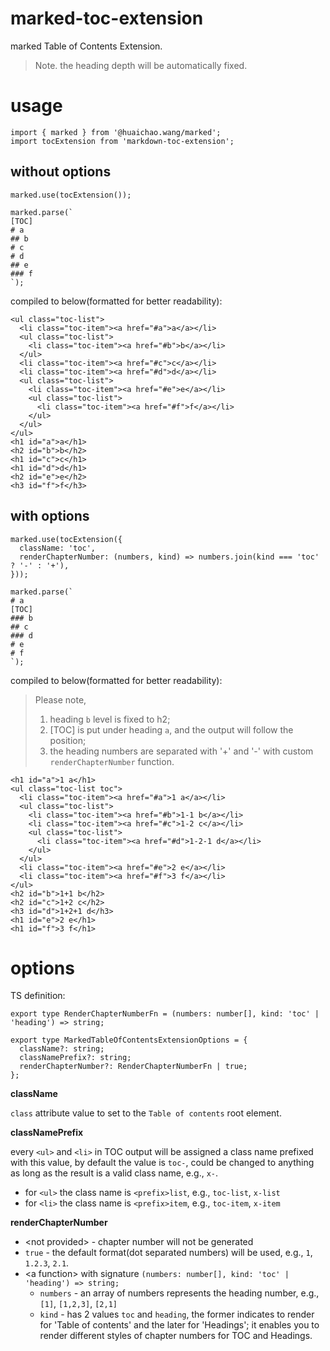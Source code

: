 # marked-toc-extension

marked Table of Contents Extension.

> Note.
> the heading depth will be automatically fixed.

# usage

```
import { marked } from '@huaichao.wang/marked';
import tocExtension from 'markdown-toc-extension';
```

## without options

```
marked.use(tocExtension());

marked.parse(`
[TOC]
# a
## b
# c
# d
## e
### f
`);
```
compiled to below(formatted for better readability):
```
<ul class="toc-list">
  <li class="toc-item"><a href="#a">a</a></li>
  <ul class="toc-list">
    <li class="toc-item"><a href="#b">b</a></li>
  </ul>
  <li class="toc-item"><a href="#c">c</a></li>
  <li class="toc-item"><a href="#d">d</a></li>
  <ul class="toc-list">
    <li class="toc-item"><a href="#e">e</a></li>
    <ul class="toc-list">
      <li class="toc-item"><a href="#f">f</a></li>
    </ul>
  </ul>
</ul>
<h1 id="a">a</h1>
<h2 id="b">b</h2>
<h1 id="c">c</h1>
<h1 id="d">d</h1>
<h2 id="e">e</h2>
<h3 id="f">f</h3>
```

## with options

```
marked.use(tocExtension({
  className: 'toc',
  renderChapterNumber: (numbers, kind) => numbers.join(kind === 'toc' ? '-' : '+'),
}));

marked.parse(`
# a
[TOC]
### b
## c
### d
# e
# f
`);
```
compiled to below(formatted for better readability):

> Please note,
> 1. heading `b` level is fixed to h2;
> 2. [TOC] is put under heading `a`, and the output will follow the position;
> 3. the heading numbers are separated with '+' and '-' with custom
  `renderChapterNumber` function.

```
<h1 id="a">1 a</h1>
<ul class="toc-list toc">
  <li class="toc-item"><a href="#a">1 a</a></li>
  <ul class="toc-list">
    <li class="toc-item"><a href="#b">1-1 b</a></li>
    <li class="toc-item"><a href="#c">1-2 c</a></li>
    <ul class="toc-list">
      <li class="toc-item"><a href="#d">1-2-1 d</a></li>
    </ul>
  </ul>
  <li class="toc-item"><a href="#e">2 e</a></li>
  <li class="toc-item"><a href="#f">3 f</a></li>
</ul>
<h2 id="b">1+1 b</h2>
<h2 id="c">1+2 c</h2>
<h3 id="d">1+2+1 d</h3>
<h1 id="e">2 e</h1>
<h1 id="f">3 f</h1>
```

# options

TS definition:

```
export type RenderChapterNumberFn = (numbers: number[], kind: 'toc' | 'heading') => string;

export type MarkedTableOfContentsExtensionOptions = {
  className?: string;
  classNamePrefix?: string;
  renderChapterNumber?: RenderChapterNumberFn | true;
};
```

**className**

`class` attribute value to set to the `Table of contents` root element.

**classNamePrefix**

every `<ul>` and `<li>` in TOC output will be assigned a class name prefixed
with this value, by default the value is `toc-`, could be changed to
anything as long as the result is a valid class name, e.g., `x-`.

* for `<ul>` the class name is `<prefix>list`, e.g., `toc-list`, `x-list`
* for `<li>` the class name is `<prefix>item`, e.g., `toc-item`, `x-item`

**renderChapterNumber**

* \<not provided> - chapter number will not be generated
* `true` - the default format(dot separated numbers) will be used,
  e.g., `1`, `1.2.3`, `2.1`.
* \<a function> with signature
  `(numbers: number[], kind: 'toc' | 'heading') => string;`
  - `numbers` - an array of numbers represents the heading number,
    e.g., `[1]`, `[1,2,3]`, `[2,1]`
  - `kind` - has 2 values `toc` and `heading`, the former indicates to
    render for 'Table of contents' and the later for 'Headings'; it enables
    you to render different styles of chapter numbers for TOC and Headings.
